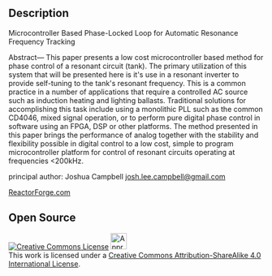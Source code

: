 ## Description
Microcontroller Based Phase-Locked Loop for Automatic Resonance Frequency Tracking

Abstract— This paper presents a low cost microcontroller based method for phase control of a resonant circuit (tank). The primary utilization of this system that will be presented here is it's use in a resonant inverter to provide self-tuning to the tank's resonant frequency. This is a common practice in a number of applications that require a controlled AC source such as induction heating and lighting ballasts. Traditional solutions for accomplishing this task include using a monolithic PLL such as the common CD4046, mixed signal operation, or to perform pure digital phase control in software using an FPGA, DSP or other platforms. The method presented in this paper brings the performance of analog together with the stability and flexibility possible in digital control to a low cost, simple to program microcontroller platform for control of resonant circuits operating at frequencies <200kHz.

principal author: Joshua Campbell josh.lee.campbell@gmail.com



[ReactorForge.com](http://reactorforge.com/)

## Open Source
<a rel="license" href="http://creativecommons.org/licenses/by-sa/4.0/"><img alt="Creative Commons License" style="border-width:0" src="http://i.creativecommons.org/l/by-sa/4.0/88x31.png" /></a>  <a rel="license" href="http://creativecommons.org/freeworks"><img alt="Approved for Free Cultural Works" style="border-width:0" height="32" width="32" src="http://creativecommons.org/images/deed/seal.png" /></a><br />This work is licensed under a <a rel="license" href="http://creativecommons.org/licenses/by-sa/4.0/">Creative Commons Attribution-ShareAlike 4.0 International License</a>.


